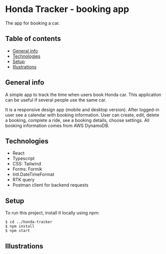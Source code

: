 # Honda Tracker - booking app

The app for booking a car.

## Table of contents

* [General info](#general-info)
* [Technologies](#technologies)
* [Setup](#setup)
* [Illustrations](#illustrations)

## General info

A simple app to track the time when users book Honda car. This application can be useful if several people use the same car.

It is a responsive design app (mobile and desktop version).
After logged-in user see a calendar with booking information. User can create, edit, delete a booking, complete a ride, see a booking details, choose settings. All booking information comes from AWS DynamoDB.

## Technologies

* React
* Typescript
* CSS: Tailwind
* Forms: Formik
* Intl.DateTimeFormat
* RTK query
* Postman client for backend requests

## Setup

To run this project, install it locally using npm:

```
$ cd ../honda-tracker
$ npm install
$ npm start
```

## Illustrations 












